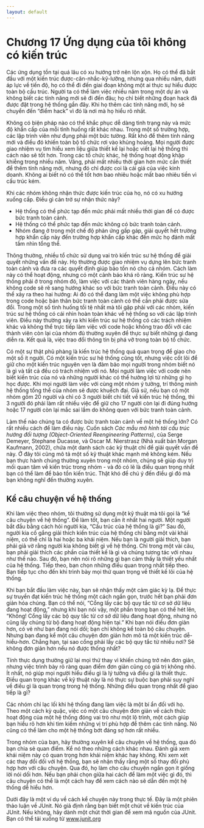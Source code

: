 ```yaml
---
layout: default
---
```


# Chương 17 Ứng dụng của tôi không có kiến trúc

Các ứng dụng tồn tại quá lâu có xu hướng trở nên lộn xộn. Họ có thể đã bắt đầu với một kiến trúc được-cân-nhắc-kỹ-lưỡng, nhưng qua nhiều năm, dưới áp lực về tiến độ, họ có thể đi đến giai đoạn không một ai thực sự hiểu được toàn bộ cấu trúc. Người ta có thể làm việc nhiều năm trong một dự án và không biết các tính năng mới sẽ đi đến đâu; họ chỉ biết những đoạn hack đã được đặt trong hệ thống gần đây. Khi họ thêm các tính năng mới, họ sẽ chuyển đến “điểm hack” vì đó là nơi mà họ hiểu rõ nhất.

Không có biện pháp nào có thể khắc phục dễ dàng tình trạng này và mức độ khẩn cấp của mỗi tình huống rất khác nhau. Trong một số trường hợp, các lập trình viên như đụng phải một bức tường. Rất khó để thêm tính năng mới và điều đó khiến toàn bộ tổ chức rơi vào khủng hoảng. Mọi người được giao nhiệm vụ tìm hiểu xem liệu giữa thiết kế lại hoặc viết lại hệ thống thì cách nào sẽ tốt hơn. Trong các tổ chức khác, hệ thống hoạt động khập khiễng trong nhiều năm. Vâng, phải mất nhiều thời gian hơn mức cần thiết để thêm tính năng mới, nhưng đó chỉ được coi là cái giá của việc kinh doanh. Không ai biết nó có thể tốt hơn bao nhiêu hoặc mất bao nhiêu tiền vì cấu trúc kém.

Khi các nhóm không nhận thức được kiến trúc của họ, nó có xu hướng xuống cấp. Điều gì cản trở sự nhận thức này?

- Hệ thống có thể phức tạp đến mức phải mất nhiều thời gian để có được bức tranh toàn cảnh.
- Hệ thống có thể phức tạp đến mức không có bức tranh toàn cảnh.
- Nhóm đang ở trong một chế độ phản ứng gấp gáp, giải quyết hết trường hợp khẩn cấp này đến trường hợp khẩn cấp khác đến mức họ đánh mất tầm nhìn tổng thể.

Thông thường, nhiều tổ chức sử dụng vai trò kiến trúc sư hệ thống để giải quyết những vấn đề này. Họ thường được giao nhiệm vụ dựng lên bức tranh toàn cảnh và đưa ra các quyết định giúp bảo tồn nó cho cả nhóm. Cách làm này có thể hoạt động, nhưng có một cảnh báo khá rõ ràng. Kiến trúc sư hệ thống phải ở trong nhóm đó, làm việc với các thành viên hàng ngày, nếu không code sẽ rẽ sang hướng khác so với bức tranh toàn cảnh. Điều này có thể xảy ra theo hai hướng: Ai đó có thể đang làm một việc không phù hợp trong code hoặc bản thân bức tranh toàn cảnh có thể cần phải được sửa đổi. Trong một số tình huống tồi tệ nhất mà tôi gặp phải với các nhóm, kiến trúc sư hệ thống có cái nhìn hoàn toàn khác về hệ thống so với các lập trình viên. Điều này thường xảy ra khi kiến trúc sư hệ thống có các trách nhiệm khác và không thể trực tiếp làm việc với code hoặc không trao đổi với các thành viên còn lại của nhóm đủ thường xuyên để thực sự biết những gì đang diễn ra. Kết quả là, việc trao đổi thông tin bị phá vỡ trong toàn bộ tổ chức.

Có một sự thật phũ phàng là kiến trúc hệ thống quá quan trọng để giao cho một số ít người. Có một kiến trúc sư hệ thống cũng tốt, nhưng việc cốt lõi để giữ cho một kiến trúc nguyên vẹn là đảm bảo mọi người trong nhóm biết nó là gì và tất cả đều có trách nhiệm với nó. Mọi người làm việc với code nên biết kiến trúc của nó và những người khác có thể hưởng lợi từ những gì họ học được. Khi mọi người làm việc với cùng một nhóm ý tưởng, trí thông minh hệ thống tổng thể của nhóm sẽ được khuếch đại. Giả sử, nếu bạn có một nhóm gồm 20 người và chỉ có 3 người biết chi tiết về kiến trúc hệ thống, thì 3 người đó phải làm rất nhiều việc để giữ cho 17 người còn lại đi đúng hướng hoặc 17 người còn lại mắc sai lầm do không quen với bức tranh toàn cảnh.

Làm thế nào chúng ta có được bức tranh toàn cảnh về một hệ thống lớn? Có rất nhiều cách để làm điều này. Cuốn sách _Các mẫu mô hình tái cấu trúc hướng đối tượng (Object-Oriented Reengineering Patterns)_, của Serge Demeyer, Stephane Ducasse, và Oscar M. Nierstrasz (Nhà xuất bản Morgan Kaufmann, 2002), chứa một danh sách các kỹ thuật chỉ để giải quyết vấn đề này. Ở đây tôi cũng mô tả một số kỹ thuật khác mạnh mẽ không kém. Nếu bạn thực hành chúng thường xuyên trong một nhóm, chúng sẽ giúp duy trì mối quan tâm về kiến trúc trong nhóm - và đó có lẽ là điều quan trọng nhất bạn có thể làm để bảo tồn kiến trúc. Thật khó để chú ý đến điều gì đó mà bạn không nghĩ đến thường xuyên.

## Kể câu chuyện về hệ thống

Khi làm việc theo nhóm, tôi thường sử dụng một kỹ thuật mà tôi gọi là “kể câu chuyện về hệ thống”. Để làm tốt, bạn cần ít nhất hai người. Một người bắt đầu bằng cách hỏi người kia, “Cấu trúc của hệ thống là gì?” Sau đó, người kia cố gắng giải thích kiến trúc của hệ thống chỉ bằng một vài khái niệm, có thể chỉ là hai hoặc ba khái niệm. Nếu bạn là người giải thích, bạn phải giả vờ rằng người kia không biết gì về hệ thống. Chỉ trong một vài câu, bạn phải giải thích các phần của thiết kế là gì và chúng tương tác với nhau như thế nào. Sau đó, bạn nên nói rõ những gì bạn cảm thấy là thiết yếu nhất của hệ thống. Tiếp theo, bạn chọn những điều quan trọng nhất tiếp theo. Bạn tiếp tục cho đến khi trình bày mọi thứ quan trọng về thiết kế lõi của hệ thống.

Khi bạn bắt đầu làm việc này, bạn sẽ nhận thấy một cảm giác kỳ lạ. Để thực sự truyền đạt kiến trúc hệ thống một cách ngắn gọn, trước hết bạn phải đơn giản hóa chúng. Bạn có thể nói, “Cổng lấy các bộ quy tắc từ cơ sở dữ liệu đang hoạt động,” nhưng khi bạn nói vậy, một phần trong bạn có thể hét lên, “Không! Cổng lấy các bộ quy tắc từ cơ sở dữ liệu đang hoạt động, nhưng nó cũng lấy chúng từ bộ đang hoạt động hiện tại.” Khi bạn nói điều đơn giản hơn, có vẻ như bạn đang nói dối; bạn chỉ không kể toàn bộ câu chuyện. Nhưng bạn đang kể một câu chuyện đơn giản hơn mô tả một kiến trúc dễ-hiểu-hơn. Chẳng hạn, tại sao cổng phải lấy các bộ quy tắc từ nhiều nơi? Sẽ không đơn giản hơn nếu nó được thống nhất?

Tính thực dụng thường giữ lại mọi thứ thay vì khiến chúng trở nên đơn giản, nhưng việc trình bày rõ ràng quan điểm đơn giản cũng có giá trị không nhỏ. Ít nhất, nó giúp mọi người hiểu điều gì là lý tưởng và điều gì là thiết thực. Điều quan trọng khác về kỹ thuật này là nó thực sự buộc bạn phải suy nghĩ về điều gì là quan trọng trong hệ thống. Những điều quan trọng nhất để giao tiếp là gì?

Các nhóm chỉ lạc lối khi hệ thống đang làm việc là một bí ẩn đối với họ. Theo một cách kỳ quặc, việc có một câu chuyện đơn giản về cách thức hoạt động của một hệ thống đóng vai trò như một lộ trình, một cách giúp bạn hiểu rõ hơn khi tìm kiếm những vị trí phù hợp để thêm các tính năng. Nó cũng có thể làm cho một hệ thống bớt đáng sợ hơn rất nhiều.

Trong nhóm của bạn, hãy thường xuyên kể câu chuyện về hệ thống, qua đó bạn chia sẻ quan điểm. Kể nó theo những cách khác nhau. Đánh giá xem khái niệm này có quan trọng hơn khái niệm khác hay không. Khi xem xét các thay đổi đối với hệ thống, bạn sẽ nhận thấy rằng một số thay đổi phù hợp hơn với câu chuyện. Qua đó, họ làm cho câu chuyện ngắn gọn ít giống lời nói dối hơn. Nếu bạn phải chọn giữa hai cách để làm một việc gì đó, thì câu chuyện có thể là một cách hay để xem cách nào sẽ dẫn đến một hệ thống dễ hiểu hơn.

Dưới đây là một ví dụ về cách kể chuyện này trong thực tế. Đây là một phiên thảo luận về JUnit. Nó giả định rằng bạn biết một chút về kiến trúc của JUnit. Nếu không, hãy dành một chút thời gian để xem mã nguồn của JUnit. Bạn có thể tải xuống từ www.junit.org
